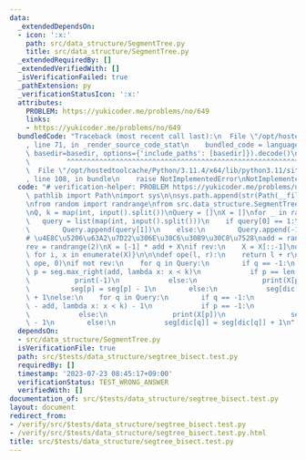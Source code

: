 ```yaml
---
data:
  _extendedDependsOn:
  - icon: ':x:'
    path: src/data_structure/SegmentTree.py
    title: src/data_structure/SegmentTree.py
  _extendedRequiredBy: []
  _extendedVerifiedWith: []
  _isVerificationFailed: true
  _pathExtension: py
  _verificationStatusIcon: ':x:'
  attributes:
    PROBLEM: https://yukicoder.me/problems/no/649
    links:
    - https://yukicoder.me/problems/no/649
  bundledCode: "Traceback (most recent call last):\n  File \"/opt/hostedtoolcache/Python/3.11.4/x64/lib/python3.11/site-packages/onlinejudge_verify/documentation/build.py\"\
    , line 71, in _render_source_code_stat\n    bundled_code = language.bundle(stat.path,\
    \ basedir=basedir, options={'include_paths': [basedir]}).decode()\n          \
    \         ^^^^^^^^^^^^^^^^^^^^^^^^^^^^^^^^^^^^^^^^^^^^^^^^^^^^^^^^^^^^^^^^^^^^^^^^^^^^^^^^^\n\
    \  File \"/opt/hostedtoolcache/Python/3.11.4/x64/lib/python3.11/site-packages/onlinejudge_verify/languages/python.py\"\
    , line 108, in bundle\n    raise NotImplementedError\nNotImplementedError\n"
  code: "# verification-helper: PROBLEM https://yukicoder.me/problems/no/649\n\nfrom\
    \ pathlib import Path\nimport sys\n\nsys.path.append(str(Path(__file__).resolve().parent.parent.parent.parent))\n\
    \nfrom random import randrange\nfrom src.data_structure.SegmentTree import SegmentTree\n\
    \nQ, k = map(int, input().split())\nQuery = []\nX = []\nfor _ in range(Q):\n \
    \   query = list(map(int, input().split()))\n    if query[0] == 1:\n        X.append(query[1])\n\
    \        Query.append(query[1])\n    else:\n        Query.append(-1)\n\nX = sorted(set(X))\n\
    # \u4E8C\u5206\u63A2\u7D22\u306E\u30C6\u30B9\u30C8\u7528\nadd = randrange(100)\n\
    rev = randrange(2)\nX = [-1] * add + X\nif rev:\n    X = X[::-1]\ndic = {x: i\
    \ for i, x in enumerate(X)}\n\n\ndef ope(l, r):\n    return l + r\n\n\nseg = SegmentTree(len(X),\
    \ ope, 0)\nif not rev:\n    for q in Query:\n        if q == -1:\n           \
    \ p = seg.max_right(add, lambda x: x < k)\n            if p == len(X):\n     \
    \           print(-1)\n            else:\n                print(X[p])\n      \
    \          seg[p] = seg[p] - 1\n        else:\n            seg[dic[q]] = seg[dic[q]]\
    \ + 1\nelse:\n    for q in Query:\n        if q == -1:\n            p = seg.min_left(len(X)\
    \ - add, lambda x: x < k) - 1\n            if p == -1:\n                print(-1)\n\
    \            else:\n                print(X[p])\n                seg[p] = seg[p]\
    \ - 1\n        else:\n            seg[dic[q]] = seg[dic[q]] + 1\n"
  dependsOn:
  - src/data_structure/SegmentTree.py
  isVerificationFile: true
  path: src/$tests/data_structure/segtree_bisect.test.py
  requiredBy: []
  timestamp: '2023-07-23 08:45:17+09:00'
  verificationStatus: TEST_WRONG_ANSWER
  verifiedWith: []
documentation_of: src/$tests/data_structure/segtree_bisect.test.py
layout: document
redirect_from:
- /verify/src/$tests/data_structure/segtree_bisect.test.py
- /verify/src/$tests/data_structure/segtree_bisect.test.py.html
title: src/$tests/data_structure/segtree_bisect.test.py
---
```

